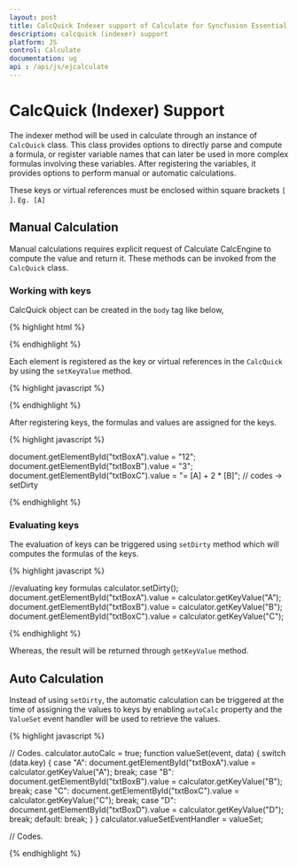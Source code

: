 ```yaml
---
layout: post
title: CalcQuick Indexer support of Calculate for Syncfusion Essential JS
description: calcquick (indexer) support
platform: JS
control: Calculate
documentation: ug
api : /api/js/ejcalculate
---
```


# CalcQuick (Indexer) Support
The indexer method will be used in calculate through an instance of `CalcQuick` class. This class provides options to directly parse and compute a formula, or register variable names that can later be used in more complex formulas involving these variables. After registering the variables, it provides options to perform manual or automatic calculations.

These keys or virtual references must be enclosed within square brackets `[ ]`. `Eg. [A]`

## Manual Calculation
Manual calculations requires explicit request of Calculate CalcEngine to compute the value and return it. These methods can be invoked from the `CalcQuick` class.

### Working with keys 

CalcQuick object can be created in the `body` tag like below,

{% highlight html %}

<script type="text/javascript">

 // … other codes
 
 var calculator = new CalcQuick();

// .. other codes. 

</script>

{% endhighlight %}

Each element is registered as the key or virtual references in the `CalcQuick` by using the `setKeyValue` method.

{% highlight javascript %}

<script type="text/javascript">

 // … other codes
 var calculator = new CalcQuick();
 calculator.setKeyValue("A", document.getElementById("txtBoxA").value);
 calculator.setKeyValue("B", document.getElementById("txtBoxB").value);
 calculator.setKeyValue("C", document.getElementById("txtBoxC").value);

 // .. other codes.

</script>

{% endhighlight %}

After registering keys, the formulas and values are assigned for the keys.

{% highlight javascript %}

document.getElementById("txtBoxA").value = "12"; 
document.getElementById("txtBoxB").value = "3"; 
document.getElementById("txtBoxC").value = "= [A] + 2 * [B]"; 
// codes -> setDirty

{% endhighlight %}

### Evaluating keys

The evaluation of keys can be triggered using `setDirty` method which will computes the formulas of the keys.

{% highlight javascript %}

//evaluating key formulas
calculator.setDirty(); 
document.getElementById("txtBoxA").value = calculator.getKeyValue("A"); 
document.getElementById("txtBoxB").value = calculator.getKeyValue("B"); 
document.getElementById("txtBoxC").value = calculator.getKeyValue("C");

{% endhighlight %}



Whereas, the result will be returned through `getKeyValue` method.

## Auto Calculation

Instead of using `setDirty`, the automatic calculation can be triggered at the time of assigning the values to keys by enabling `autoCalc` property and the `ValueSet` event handler will be used to retrieve the values.

{% highlight javascript %}

// Codes. 
calculator.autoCalc = true; 
function valueSet(event, data) {
 switch (data.key) {
   case "A":
     document.getElementById("txtBoxA").value = calculator.getKeyValue("A");
     break;
   case "B":
     document.getElementById("txtBoxB").value = calculator.getKeyValue("B");
     break;
   case "C":
     document.getElementById("txtBoxC").value = calculator.getKeyValue("C");
     break;
   case "D":
     document.getElementById("txtBoxD").value = calculator.getKeyValue("D");
     break;
   default:
     break;
 }
}
calculator.valueSetEventHandler = valueSet;

// Codes.

{% endhighlight %}


